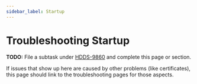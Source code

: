 ```yaml
---
sidebar_label: Startup
---
```


# Troubleshooting Startup

**TODO:** File a subtask under [HDDS-9860](https://issues.apache.org/jira/browse/HDDS-9860) and complete this page or section.

If issues that show up here are caused by other problems (like certificates), this page should link to the troubleshooting pages for those aspects.
